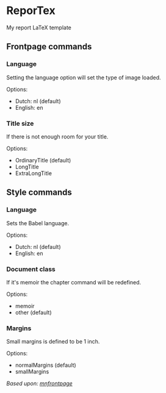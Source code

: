 # ReporTex
My report LaTeX template  

## Frontpage commands
### Language
Setting the language option will set the type of image loaded.  

Options:
- Dutch: nl (default)
- English: en

### Title size
If there is not enough room for your title.  

Options:
- OrdinaryTitle (default)
- LongTitle
- ExtraLongTitle

## Style commands
### Language
Sets the Babel language.

Options:
- Dutch: nl (default)
- English: en

### Document class
If it's memoir the chapter command will be redefined.

Options:
- memoir
- other (default)

### Margins
Small margins is defined to be 1 inch.

Options:
- normalMargins (default)
- smallMargins

*Based upon: [mnfrontpage](https://github.com/martinhelso/mnfrontpage)*
